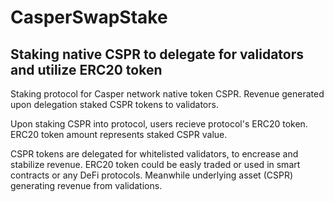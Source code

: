 # CasperSwapStake
## Staking native CSPR to delegate for validators and utilize ERC20 token

Staking protocol for Casper network native token CSPR.
Revenue generated upon delegation staked CSPR tokens to validators.

Upon staking CSPR into protocol, users recieve protocol's ERC20 token.
ERC20 token amount represents staked CSPR value.

CSPR tokens are delegated for whitelisted validators, to encrease and stabilize revenue.
ERC20 token could be easly traded or used in smart contracts or any DeFi protocols.
Meanwhile underlying asset (CSPR) generating revenue from validations. 